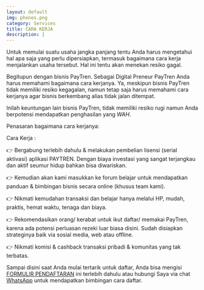```yaml
---
layout: default
img: phones.png
category: Services
title: CARA KERJA
description: |
---
```

Untuk memulai suatu usaha jangka panjang tentu Anda harus mengetahui hal apa saja yang perlu dipersiapkan, termasuk bagaimana cara kerja menjalankan usaha tersebut. Hal ini tentu akan menekan resiko gagal.

Begitupun dengan bisnis PayTren. Sebagai Digital Preneur PayTren Anda harus memahami bagaimana cara kerjanya. Ya, meskipun bisnis PayTren tidak memiliki resiko kegagalan, namun tetap saja harus memahami cara kerjanya agar bisnis berkembang alias tidak jalan ditempat.

Inilah keuntungan lain bisnis PayTren, tidak memiliki resiko rugi namun Anda berpotensi mendapatkan penghasilan yang *WAH*.

Penasaran bagaimana cara kerjanya:

Cara Kerja :

👉 Bergabung terlebih dahulu & melakukan pembelian lisensi (serial aktivasi) aplikasi PAYTREN. Dengan biaya investasi yang sangat terjangkau dan aktif seumur hidup bahkan bisa diwariskan.

👉 Kemudian akan kami masukkan ke forum belajar untuk mendapatkan panduan & bimbingan bisnis secara online (khusus team kami).

👉 Nikmati kemudahan transaksi dan belajar hanya melalui HP, mudah, praktis, hemat waktu, tenaga dan biaya.

👉 Rekomendasikan orang/ kerabat untuk ikut daftar/ memakai PayTren, karena ada potensi perluasan rezeki luar biasa disini. Sudah disiapkan strateginya baik via sosial media, web atau offline.

👉 Nikmati komisi & cashback transaksi pribadi & komunitas yang tak terbatas.

Sampai disini saat Anda mulai tertarik untuk daftar, Anda bisa mengisi [FORMULIR PENDAFTARAN](https://bit.ly/FormulirDftrPayTren) ini terlebih dahulu atau hubungi Saya via chat [WhatsApp](https://bit.ly/BimbinganAktivasiPayTren) untuk mendapatkan bimbingan cara daftar.
